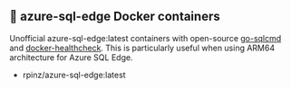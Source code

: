 ## 🐳 azure-sql-edge Docker containers

Unofficial azure-sql-edge:latest containers with open-source [go-sqlcmd](https://github.com/microsoft/go-sqlcmd) and [docker-healthcheck](https://github.com/rpinz/azure-sql-edge).  This is particularly useful when using ARM64 architecture for Azure SQL Edge.

 - rpinz/azure-sql-edge:latest

